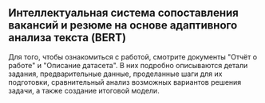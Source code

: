 ## Интеллектуальная система сопоставления вакансий и резюме на основе адаптивного анализа текста (BERT)
Для того, чтобы ознакомиться с работой, смотрите документы "Отчёт о работе" и "Описание датасета". В них подробно описываются детали задания, предварительные данные, проделанные шаги для их подготовки, сравнительный анализ возможных вариантов решения задачи, а также создание итоговой модели.
